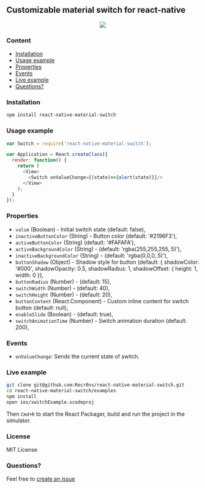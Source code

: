 ## Customizable material switch for react-native
<p align="center">
    <img src ="http://oi57.tinypic.com/2rysl94.jpg" />
</p>

### Content
- [Installation](#installation)
- [Usage example](#usage-example)
- [Properties](#properties)
- [Events](#events)
- [Live example](#live-example)
- [Questions?](#questions)

### Installation
```bash
npm install react-native-material-switch
```

### Usage example
```javascript
var Switch = require('react-native-material-switch');

var Application = React.createClass({
  render: function() {
    return (
      <View>
        <Switch onValueChange={(state)=>{alert(state)}}/>
      </View>
    );
  }
});
```

### Properties
* `value` (Boolean) - Initial switch state (default: false),
* `inactiveButtonColor` (String) - Button color  (default: '#2196F3'),
* `activeButtonColor` (String) (default: '#FAFAFA'),
* `activeBackgroundColor` (String) - (default: 'rgba(255,255,255,.5)'),
* `inactiveBackgroundColor` (String) - (default: 'rgba(0,0,0,.5)'),
* `buttonShadow` (Object) - Shadow style for button (default: { shadowColor: '#000', shadowOpacity: 0.5, shadowRadius: 1, shadowOffset: { height: 1, width: 0 }},
* `buttonRadius` (Number) - (default: 15),
* `switchWidth` (Number) - (default: 40),
* `switchHeight` (Number) - (default: 20),
* `buttonContent` (React.Component) - Custom inline content for switch button (default: null),
* `enableSlide` (Boolean) - (default: true),
* `switchAnimationTime` (Number) - Switch animation duration (default: 200),

### Events
* `onValueChange`: Sends the current state of switch.

### Live example
```sh
git clone git@github.com:Recr0ns/react-native-material-switch.git
cd react-native-material-switch/examples
npm install
open ios/switchExample.xcodeproj
```
Then `Cmd+R` to start the React Packager, build and run the project in the simulator.

### License
MIT License

### Questions?
Feel free to [create an issue](https://github.com/Recr0ns/react-native-material-switch/issues)
